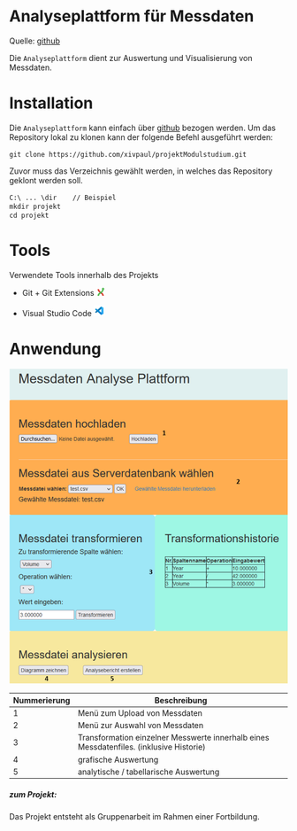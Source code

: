 # Analyseplattform für Messdaten

Quelle: [github](https://github.com/xivpaul/projektModulstudium)

Die `Analyseplattform` dient zur Auswertung und Visualisierung von Messdaten.



# Installation

Die `Analyseplattform` kann einfach über [github](https://github.com/xivpaul/projektModulstudium) bezogen werden. Um das Repository lokal zu klonen kann der folgende Befehl ausgeführt werden:

```shell
git clone https://github.com/xivpaul/projektModulstudium.git
```

Zuvor muss das Verzeichnis gewählt werden, in welches das Repository geklont werden soll.

```shell
C:\ ... \dir	// Beispiel
mkdir projekt
cd projekt
```



# Tools

Verwendete Tools innerhalb des Projekts

* Git + Git Extensions <img src="./MAP/docu/Bild1.png" width="15" />

* Visual Studio Code <img src="./MAP/docu/Bild2.png" width="20" />

  

# Anwendung
<p align="center">
    <img src="./MAP/docu/Bild3.PNG" width="700" />
</p>



| Nummerierung | Beschreibung                                                 |
| ------------ | ------------------------------------------------------------ |
| 1            | Menü zum Upload von Messdaten                                |
| 2            | Menü zur Auswahl von Messdaten                               |
| 3            | Transformation einzelner Messwerte innerhalb eines Messdatenfiles. (inklusive Historie) |
| 4            | grafische Auswertung                                         |
| 5            | analytische / tabellarische Auswertung                       |





##### zum Projekt:

Das Projekt entsteht als Gruppenarbeit im Rahmen einer Fortbildung.

